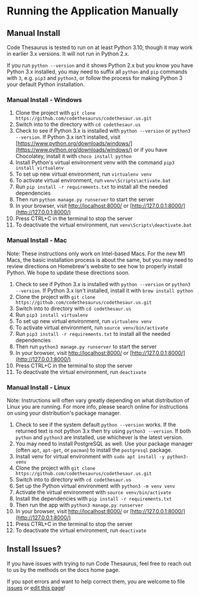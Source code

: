 # Running the Application Manually

## Manual Install

Code Thesaurus is tested to run on at least Python 3.10, though it may work in earlier 3.x versions. It will not run in
Python 2.x.

If you run `python --version` and it shows Python 2.x but you know you have Python 3.x installed, you may need to
suffix all `python` and `pip` commands with `3`, e.g. `pip3` and `python3`, or follow the process for making Python
3 your default Python installation.

### Manual Install - Windows

1. Clone the project with `git clone https://github.com/codethesaurus/codethesaur.us.git`
2. Switch into to the directory with `cd codethesaur.us`
3. Check to see if Python 3.x is installed with `python --version` or `python3 --version`. If Python 3.x isn't
   installed, visit [https://www.python.org/downloads/windows/](https://www.python.org/downloads/windows/) or if you
   have Chocolatey, install it with `choco install python`
4. Install Python's virtual environment venv with the command `pip3 install virtualenv`
5. To set up new virtual environment, run `virtualenv venv`
6. To activate virtual environment, run `venv\Scripts\activate.bat`
7. Run `pip install -r requirements.txt` to install all the needed dependencies
8. Then run `python manage.py runserver` to start the server
9. In your browser, visit [http://localhost:8000/](http://localhost:8000/) or [http://127.0.0.1:8000/](http://127.0.0.1:8000/)
10. Press CTRL+C in the terminal to stop the server
11. To deactivate the virtual environment, run `venv\Scripts\deactivate.bat`

### Manual Install - Mac

Note: These instructions only work on Intel-based Macs. For the new M1 Macs, the basic installation process is about the
same, but you may need to review directions on Homebrew's website to see how to properly install Python. We hope to
update these directions soon.

1. Check to see if Python 3.x is installed with `python --version` or `python3 --version`. If Python 3.x isn't
   installed, install it with `brew install python`
2. Clone the project with `git clone https://github.com/codethesaurus/codethesaur.us.git`
3. Switch into to directory with `cd codethesaur.us`
4. Run `pip3 install virtualenv`
5. To set up new virtual environment, run `virtualenv venv`
6. To activate virtual environment, run `source venv/bin/activate`
7. Run `pip3 install -r requirements.txt` to install all the needed dependencies
8. Then run `python3 manage.py runserver` to start the server
9. In your browser, visit [http://localhost:8000/](http://localhost:8000/) or [http://127.0.0.1:8000/](http://127.0.0.1:8000/)
10. Press CTRL+C in the terminal to stop the server
11. To deactivate the virtual environment, run `deactivate`

### Manual Install - Linux

Note: Instructions will often vary greatly depending on what distribution of Linux you are running. For more info, please
search online for instructions on using your distribution's package manager.

1. Check to see if the system default `python --version` works. If the returned text is not python 3.x then try using
   `python3 --version`. If both `python` and `python3` are installed, use whichever is the latest version.
2. You may need to install PostgreSQL as well. Use your package manager (often `apt`, `apt-get`, or `pacman`) to install
   the `postgresql` package.
3. Install venv for virtual environment with `sudo apt install -y python3-venv`
4. Clone the project with `git clone https://github.com/codethesaurus/codethesaur.us.git`
5. Switch into to directory with `cd codethesaur.us`
6. Set up the Python virtual environment with `python3 -m venv venv`
7. Activate the virtual environment with `source venv/bin/activate`
8. Install the dependencies with `pip install -r requirements.txt`
9. Then run the app with `python3 manage.py runserver`
10. In your browser, visit [http://localhost:8000/](http://localhost:8000/) or [http://127.0.0.1:8000/](http://127.0.0.1:8000/)
11. Press CTRL+C in the terminal to stop the server
12. To deactivate the virtual environment, run `deactivate`

## Install Issues?

If you have issues with trying to run Code Thesaurus, feel free to reach out to us by the methods on the docs home page.

If you spot errors and want to help correct them, you are welcome to file [issues](https://github.com/codethesaurus/docs/issues)
or [edit this page](https://github.com/codethesaurus/docs/blob/main/docs/install.md)!
